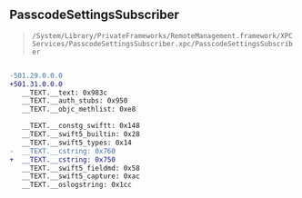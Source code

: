 ## PasscodeSettingsSubscriber

> `/System/Library/PrivateFrameworks/RemoteManagement.framework/XPCServices/PasscodeSettingsSubscriber.xpc/PasscodeSettingsSubscriber`

```diff

-501.29.0.0.0
+501.31.0.0.0
   __TEXT.__text: 0x983c
   __TEXT.__auth_stubs: 0x950
   __TEXT.__objc_methlist: 0xe8

   __TEXT.__constg_swiftt: 0x148
   __TEXT.__swift5_builtin: 0x28
   __TEXT.__swift5_types: 0x14
-  __TEXT.__cstring: 0x760
+  __TEXT.__cstring: 0x750
   __TEXT.__swift5_fieldmd: 0x58
   __TEXT.__swift5_capture: 0xac
   __TEXT.__oslogstring: 0x1cc

```
